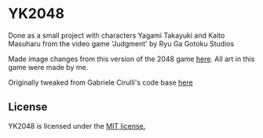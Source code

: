 # YK2048
Done as a small project with characters Yagami Takayuki and Kaito Masuharu from the video game 'Judgment' by Ryu Ga Gotoku Studios

Made image changes from this version of the 2048 game [here](https://github.com/jk-2048/JK2048). All art in this game were made by me.

Originally tweaked from Gabriele Cirulli's code base [here](https://github.com/gabrielecirulli/2048)


## License
YK2048 is licensed under the [MIT license.](https://github.com/laferrera/doge2048/blob/master/LICENSE.txt)
